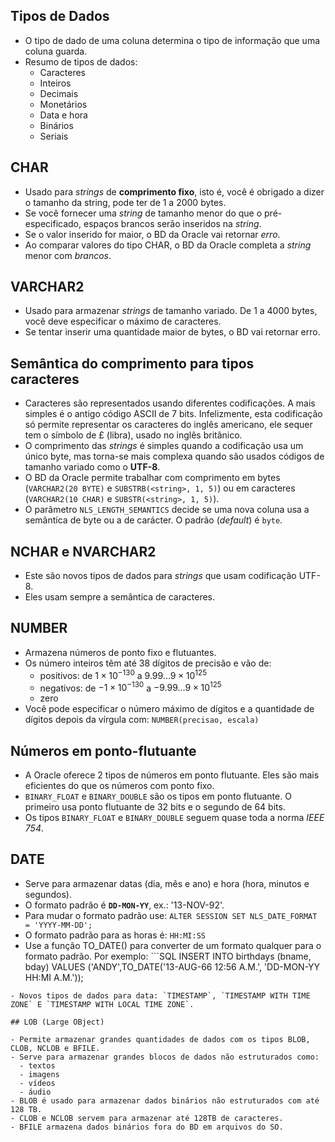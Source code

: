 ## Tipos de Dados

- O tipo de dado de uma coluna determina o tipo de informação que uma coluna guarda.
- Resumo de tipos de dados:
  - Caracteres
  - Inteiros
  - Decimais
  - Monetários
  - Data e hora
  - Binários
  - Seriais

## CHAR

- Usado para *strings* de **comprimento fixo**, isto é, você é obrigado a dizer o tamanho da string, pode ter de 1 a 2000 bytes.
- Se você fornecer uma *string* de tamanho menor do que o pré-especificado, espaços brancos serão inseridos na *string*.
- Se o valor inserido for maior, o BD da Oracle vai retornar *erro*.
- Ao comparar valores do tipo CHAR, o BD da Oracle completa a *string* menor com *brancos*.

## VARCHAR2

- Usado para armazenar *strings* de tamanho variado. De 1 a 4000 bytes, você deve especificar o máximo de caracteres.
- Se tentar inserir uma quantidade maior de bytes, o BD vai retornar erro.

## Semântica do comprimento para tipos caracteres

- Caracteres são representados usando diferentes codificações. A mais simples é o antigo código ASCII de 7 bits. Infelizmente, esta codificação só permite representar os caracteres do inglês americano, ele sequer tem o símbolo de &#163; (libra), usado no inglês britânico.
- O comprimento das *strings* é simples quando a codificação usa um único byte, mas torna-se mais complexa quando são usados códigos de tamanho variado como o **UTF-8**.
- O BD da Oracle permite trabalhar com comprimento em bytes (`VARCHAR2(20 BYTE)` e `SUBSTRB(<string>, 1, 5)`) ou em caracteres (`VARCHAR2(10 CHAR)` e `SUBSTR(<string>, 1, 5)`).
- O parâmetro `NLS_LENGTH_SEMANTICS` decide se uma nova coluna usa a semântica de byte ou a de carácter. O padrão (*default*) é `byte`.

## NCHAR e NVARCHAR2

- Este são novos tipos de dados para *strings* que usam codificação UTF-8.
- Eles usam sempre a semântica de caracteres.

## NUMBER

- Armazena números de ponto fixo e flutuantes.
- Os número inteiros têm até 38 dígitos de precisão e vão de:
  - positivos: de $1\times 10^{-130}$ a $9.99...9\times 10^{125}$
  - negativos: de $-1\times 10^{-130}$ a $-9.99...9\times 10^{125}$
  - zero
- Você pode especificar o número máximo de dígitos e a quantidade de dígitos depois da vírgula com: `NUMBER(precisao, escala)`

## Números em ponto-flutuante

- A Oracle oferece 2 tipos de números em ponto flutuante. Eles são mais eficientes do que os números com ponto fixo.
- `BINARY_FLOAT` e `BINARY_DOUBLE` são os tipos em ponto flutuante. O primeiro usa ponto flutuante de 32 bits e o segundo de 64 bits.
- Os tipos `BINARY_FLOAT` e `BINARY_DOUBLE` seguem quase toda a norma *IEEE 754*.

## DATE

- Serve para armazenar datas (dia, mês e ano) e hora (hora, minutos e segundos).
- O formato padrão é **`DD-MON-YY`**, ex.: '13-NOV-92'.
- Para mudar o formato padrão use: `ALTER SESSION SET NLS_DATE_FORMAT = 'YYYY-MM-DD';`
- O formato padrão para as horas é: `HH:MI:SS`
- Use a função TO_DATE() para converter de um formato qualquer para o formato padrão. Por exemplo: ```SQL
INSERT INTO birthdays (bname, bday) VALUES
    ('ANDY',TO_DATE('13-AUG-66 12:56 A.M.',
    'DD-MON-YY HH:MI A.M.'));
```
- Novos tipos de dados para data: `TIMESTAMP`, `TIMESTAMP WITH TIME ZONE` E `TIMESTAMP WITH LOCAL TIME ZONE`.

## LOB (Large OBject)

- Permite armazenar grandes quantidades de dados com os tipos BLOB, CLOB, NCLOB e BFILE.
- Serve para armazenar grandes blocos de dados não estruturados como:
  - textos
  - imagens
  - vídeos
  - áudio
- BLOB é usado para armazenar dados binários não estruturados com até 128 TB.
- CLOB e NCLOB servem para armazenar até 128TB de caracteres.
- BFILE armazena dados binários fora do BD em arquivos do SO.
